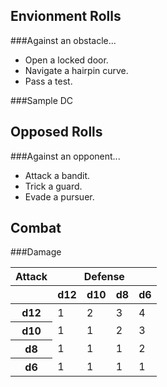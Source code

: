 Envionment Rolls
----------------

###Against an obstacle...

* Open a locked door.
* Navigate a hairpin curve.
* Pass a test.

###Sample DC



Opposed Rolls
-------------

###Against an opponent...

* Attack a bandit.
* Trick a guard.
* Evade a pursuer.



Combat
------

###Damage

<table>
	<thead>
		<tr>
			<th>Attack</th>
			<th colspan="4">Defense</th>
		</tr>
		<tr>
			<th></th>
			<th>d12</th>
			<th>d10</th>
			<th>d8</th>
			<th>d6</th>
		</tr>
	</thead>
	<tbody>
		<tr>
			<th>d12</th>
			<td>1</td>
			<td>2</td>
			<td>3</td>
			<td>4</td>
		</tr>
		<tr>
			<th>d10</th>
			<td>1</td>
			<td>1</td>
			<td>2</td>
			<td>3</td>
		</tr>
		<tr>
			<th>d8</th>
			<td>1</td>
			<td>1</td>
			<td>1</td>
			<td>2</td>
		</tr>
		<tr>
			<th>d6</th>
			<td>1</td>
			<td>1</td>
			<td>1</td>
			<td>1</td>
		</tr>
	</tbody>
</table>